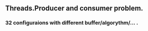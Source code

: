 ## Threads.Producer and consumer problem.

### 32 configuraions with different buffer/algorythm/... .